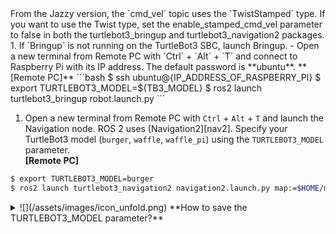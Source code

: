 <div class="notice--danger">
From the Jazzy version, the `cmd_vel` topic uses the `TwistStamped` type.  
If you want to use the Twist type, set the enable_stamped_cmd_vel parameter to false in both the turtlebot3_bringup and turtlebot3_navigation2 packages.  
</div>
1. If `Bringup` is not running on the TurtleBot3 SBC, launch Bringup.
  - Open a new terminal from Remote PC with `Ctrl` + `Alt` + `T` and connect to Raspberry Pi with its IP address.
The default password is **ubuntu**.  
**[Remote PC]**    
  ```bash
$ ssh ubuntu@{IP_ADDRESS_OF_RASPBERRY_PI}
$ export TURTLEBOT3_MODEL=${TB3_MODEL}
$ ros2 launch turtlebot3_bringup robot.launch.py
  ```

1. Open a new terminal from Remote PC with `Ctrl` + `Alt` + `T` and launch the Navigation node. ROS 2 uses [Navigation2][nav2].
  Specify your TurtleBot3 model (`burger`, `waffle`, `waffle_pi`) using the `TURTLEBOT3_MODEL` parameter.  
**[Remote PC]**  
  ```bash
$ export TURTLEBOT3_MODEL=burger
$ ros2 launch turtlebot3_navigation2 navigation2.launch.py map:=$HOME/map.yaml
  ```

<details>
<summary>
![](/assets/images/icon_unfold.png) **How to save the TURTLEBOT3_MODEL parameter?**
</summary>
The `$ export TURTLEBOT3_MODEL=${TB3_MODEL}` command can be omitted if the **TURTLEBOT3_MODEL** parameter is predefined in your `.bashrc` file.  
The `.bashrc` file is automatically loaded when a terminal window is created.  

- Example defining `TurtlBot3 Burger` as the default model.  
**[Remote PC]**  
```bash
$ echo 'export TURTLEBOT3_MODEL=burger' >> ~/.bashrc
$ source ~/.bashrc
```

- Example defining `TurtlBot3 Waffle Pi` as the default model.  
**[Remote PC]**  
```bash
$ echo 'export TURTLEBOT3_MODEL=waffle_pi' >> ~/.bashrc
$ source ~/.bashrc
```
</details>
